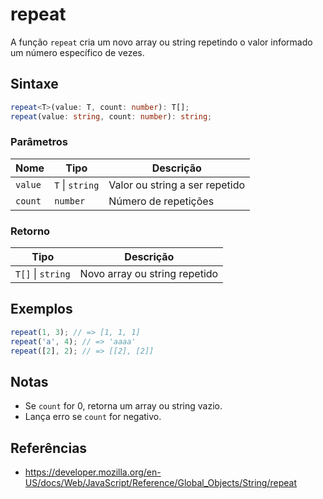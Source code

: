 # repeat

A função `repeat` cria um novo array ou string repetindo o valor informado um número específico de vezes.

## Sintaxe

```typescript
repeat<T>(value: T, count: number): T[];
repeat(value: string, count: number): string;
```

### Parâmetros

| Nome      | Tipo                | Descrição                      |
|-----------|---------------------|-------------------------------|
| `value`   | `T` \| `string`      | Valor ou string a ser repetido |
| `count`   | `number`            | Número de repetições           |

### Retorno

| Tipo                | Descrição                      |
|---------------------|-------------------------------|
| `T[]` \| `string`   | Novo array ou string repetido |

## Exemplos

```typescript
repeat(1, 3); // => [1, 1, 1]
repeat('a', 4); // => 'aaaa'
repeat([2], 2); // => [[2], [2]]
```

## Notas

* Se `count` for 0, retorna um array ou string vazio.
* Lança erro se `count` for negativo.

## Referências

* https://developer.mozilla.org/en-US/docs/Web/JavaScript/Reference/Global_Objects/String/repeat